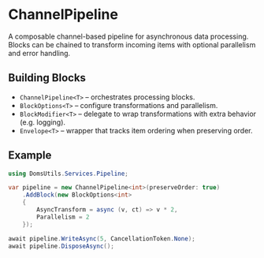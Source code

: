 # ChannelPipeline

A composable channel-based pipeline for asynchronous data processing. Blocks can be chained to transform incoming items with optional parallelism and error handling.

## Building Blocks
- `ChannelPipeline<T>` – orchestrates processing blocks.
- `BlockOptions<T>` – configure transformations and parallelism.
- `BlockModifier<T>` – delegate to wrap transformations with extra behavior (e.g. logging).
- `Envelope<T>` – wrapper that tracks item ordering when preserving order.

## Example
```csharp
using DomsUtils.Services.Pipeline;

var pipeline = new ChannelPipeline<int>(preserveOrder: true)
    .AddBlock(new BlockOptions<int>
    {
        AsyncTransform = async (v, ct) => v * 2,
        Parallelism = 2
    });

await pipeline.WriteAsync(5, CancellationToken.None);
await pipeline.DisposeAsync();
```
